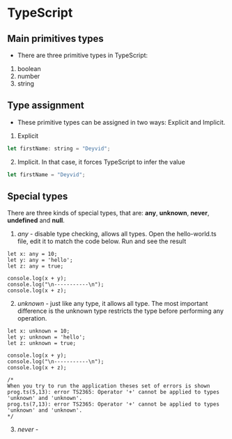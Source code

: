 # TypeScript

## Main primitives types

* There are three primitive types in TypeScript:

1. boolean
2. number
3. string

## Type assignment

* These primitive types can be assigned in two ways: Explicit and Implicit.

1. Explicit

```js
let firstName: string = "Deyvid";
```

2. Implicit. In that case, it forces TypeScript to infer the value

```js
let firstName = "Deyvid";
```

## Special types

There are three kinds of special types, that are: **any**, **unknown**, **never**, **undefined** and **null**.

1. *any* - disable type checking, allows all types. Open the hello-world.ts file, edit it to match the code below. Run and see the result

```
let x: any = 10;
let y: any = 'hello';
let z: any = true;

console.log(x + y);
console.log("\n-----------\n");
console.log(x + z);
```

2. *unknown* - just like any type, it allows all type. The most important difference is the unknown type restricts the type before performing any operation.

```
let x: unknown = 10;
let y: unknown = 'hello';
let z: unknown = true;

console.log(x + y);
console.log("\n-----------\n");
console.log(x + z);

/*
When you try to run the application theses set of errors is shown
prog.ts(5,13): error TS2365: Operator '+' cannot be applied to types 'unknown' and 'unknown'.
prog.ts(7,13): error TS2365: Operator '+' cannot be applied to types 'unknown' and 'unknown'.
*/
```

3. *never* - 

<!--
# TypeScript
## Special types
### never special type
----------------------------------------------

# TypeScript
## Main primitives types
## Type assignment
## Special types
-->